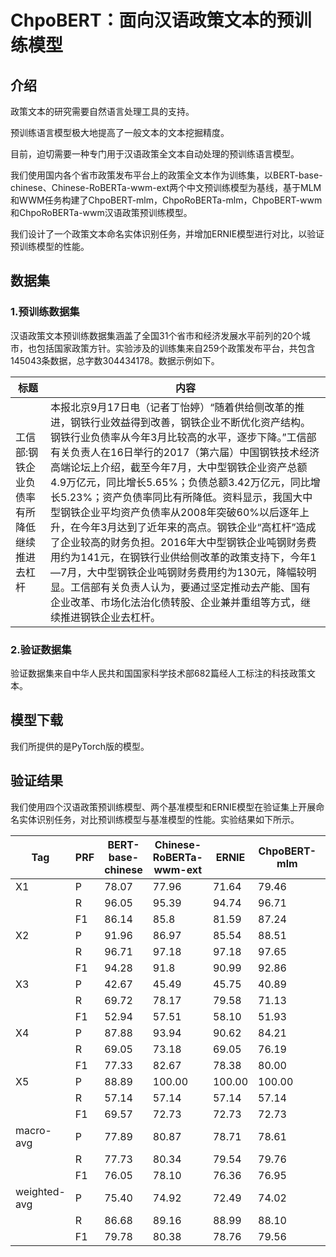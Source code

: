 # ChpoBERT：面向汉语政策文本的预训练模型



## 介绍

政策文本的研究需要自然语言处理工具的支持。

预训练语言模型极大地提高了一般文本的文本挖掘精度。

目前，迫切需要一种专门用于汉语政策全文本自动处理的预训练语言模型。

我们使用国内各个省市政策发布平台上的政策全文本作为训练集，以BERT-base-chinese、Chinese-RoBERTa-wwm-ext两个中文预训练模型为基线，基于MLM和WWM任务构建了ChpoBERT-mlm，ChpoRoBERTa-mlm，ChpoBERT-wwm和ChpoRoBERTa-wwm汉语政策预训练模型。

我们设计了一个政策文本命名实体识别任务，并增加ERNIE模型进行对比，以验证预训练模型的性能。



## 数据集



### 1.预训练数据集

汉语政策文本预训练数据集涵盖了全国31个省市和经济发展水平前列的20个城市，也包括国家政策方针。实验涉及的训练集来自259个政策发布平台，共包含145043条数据，总字数304434178。数据示例如下。

| 标题                                         | 内容                                                         |
| -------------------------------------------- | ------------------------------------------------------------ |
| 工信部:钢铁企业负债率有所降低 继续推进去杠杆 | 本报北京9月17日电（记者丁怡婷）“随着供给侧改革的推进，钢铁行业效益得到改善，钢铁企业不断优化资产结构。钢铁行业负债率从今年3月比较高的水平，逐步下降。”工信部有关负责人在16日举行的2017（第六届）中国钢铁技术经济高端论坛上介绍，截至今年7月，大中型钢铁企业资产总额4.9万亿元，同比增长5.65%；负债总额3.42万亿元，同比增长5.23%；资产负债率同比有所降低。资料显示，我国大中型钢铁企业平均资产负债率从2008年突破60%以后逐年上升，在今年3月达到了近年来的高点。钢铁企业“高杠杆”造成了企业较高的财务负担。2016年大中型钢铁企业吨钢财务费用约为141元，在钢铁行业供给侧改革的政策支持下，今年1—7月，大中型钢铁企业吨钢财务费用约为130元，降幅较明显。工信部有关负责人认为，要通过坚定推动去产能、国有企业改革、市场化法治化债转股、企业兼并重组等方式，继续推进钢铁企业去杠杆。 |



### 2.验证数据集

验证数据集来自中华人民共和国国家科学技术部682篇经人工标注的科技政策文本。



## 模型下载

我们所提供的是PyTorch版的模型。



## 验证结果

我们使用四个汉语政策预训练模型、两个基准模型和ERNIE模型在验证集上开展命名实体识别任务，对比预训练模型与基准模型的性能。实验结果如下所示。

| Tag          | PRF  | BERT-base-chinese | Chinese-RoBERTa-wwm-ext | ERNIE  | ChpoBERT-mlm | ChpoRoBERTa-mlm | ChpoBERT-wwm | ChpoRoBERTa-wwm | support |
| ------------ | ---- | ----------------- | ----------------------- | ------ | ------------ | --------------- | ------------ | --------------- | :-----: |
| X1           | P    | 78.07             | 77.96                   | 71.64  | 79.46        | 76.44           | 77.96        | 76.44           |   152   |
|              | R    | 96.05             | 95.39                   | 94.74  | 96.71        | 96.05           | 95.39        | 96.05           |         |
|              | F1   | 86.14             | 85.8                    | 81.59  | 87.24        | 85.13           | 85.80        | 85.13           |         |
| X2           | P    | 91.96             | 86.97                   | 85.54  | 88.51        | 89.91           | 88.51        | 89.87           |   213   |
|              | R    | 96.71             | 97.18                   | 97.18  | 97.65        | 96.24           | 97.65        | 95.77           |         |
|              | F1   | 94.28             | 91.8                    | 90.99  | 92.86        | 92.97           | 92.86        | 92.73           |         |
| X3           | P    | 42.67             | 45.49                   | 45.75  | 40.89        | 45.98           | 46.53        | 44.39           |   142   |
|              | R    | 69.72             | 78.17                   | 79.58  | 71.13        | 72.54           | 80.28        | 66.90           |         |
|              | F1   | 52.94             | 57.51                   | 58.10  | 51.93        | 56.28           | 58.91        | 53.37           |         |
| X4           | P    | 87.88             | 93.94                   | 90.62  | 84.21        | 94.12           | 86.84        | 91.43           |   42    |
|              | R    | 69.05             | 73.18                   | 69.05  | 76.19        | 76.19           | 78.57        | 76.19           |         |
|              | F1   | 77.33             | 82.67                   | 78.38  | 80.00        | 84.21           | 82.50        | 83.12           |         |
| X5           | P    | 88.89             | 100.00                  | 100.00 | 100.00       | 100.00          | 100.00       | 100.00          |   14    |
|              | R    | 57.14             | 57.14                   | 57.14  | 57.14        | 57.14           | 57.14        | 57.14           |         |
|              | F1   | 69.57             | 72.73                   | 72.73  | 72.73        | 72.73           | 72.73        | 72.73           |         |
| macro-avg    | P    | 77.89             | 80.87                   | 78.71  | 78.61        | 81.29           | 79.97        | 80.43           |   563   |
|              | R    | 77.73             | 80.34                   | 79.54  | 79.76        | 79.63           | 81.81        | 78.41           |         |
|              | F1   | 76.05             | 78.10                   | 76.36  | 76.95        | 78.26           | 78.56        | 77.42           |         |
| weighted-avg | P    | 75.40             | 74.92                   | 72.49  | 74.02        | 75.76           | 75.23        | 75.14           |   563   |
|              | R    | 86.68             | 89.16                   | 88.99  | 88.10        | 87.74           | 90.23        | 86.14           |         |
|              | F1   | 79.78             | 80.38                   | 78.76  | 79.56        | 80.44           | 81.12        | 79.54           |         |

 

